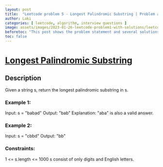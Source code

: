 ```yaml
---
layout: post
title:  "Leetcode problem 5 - Longest Palindromic Substring | Problem and solution"
author: Laki
categories: [ leetcode, algorithm, interview questions ]
image: assets/images/2023-01-26-leetcode-problem1-with-solutions/leetcode_meme1.png
beforetoc: "This post shows the problem statement and several solutions for leetcode Longest Palindromic Substring problem"
toc: false
---
```


# [Longest Palindromic Substring](https://leetcode.com/problems/longest-palindromic-substring/)

## Description
Given a string s, return the longest palindromic substring in s.

### Example 1:

Input: s = "babad"
Output: "bab"
Explanation: "aba" is also a valid answer.

### Example 2:

Input: s = "cbbd"
Output: "bb"
 
### Constraints:

1 <= s.length <= 1000
s consist of only digits and English letters.